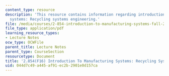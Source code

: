 ```yaml
---
content_type: resource
description: 'This resource contains information regarding introduction to manufacturing
  systems: Recycling systems engineering.'
file: /media/courses/2-854-introduction-to-manufacturing-systems-fall-2016/044d7c49a445af91ec2b2901e0d157ca_MIT2_854F16_Recycling.pdf
file_type: application/pdf
learning_resource_types:
- Lecture Notes
ocw_type: OCWFile
parent_title: Lecture Notes
parent_type: CourseSection
resourcetype: Document
title: '2.854(F16) Introduction To Manufacturing Systems: Recycling Systems Engineering'
uid: 044d7c49-a445-af91-ec2b-2901e0d157ca
---
```

